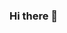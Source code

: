 ### Hi there 👋

<!--
**Anam1980/Anam1980** is a ✨ _special_ ✨ repository because its `README.md` (this file) appears on your GitHub profile.

Here are some ideas to get you started:

* 🔭 I’m currently working on my programming skillset
* 🌱 I’m currently learning new backend technologies and tools
* 👯 I’m looking to collaborate on innovative projects
- 🤔 I’m looking for help with ...
- 💬 Ask me about ...
- 📫 How to reach me: ...
- 😄 Pronouns: ...
- ⚡ Fun fact: ...
-->
